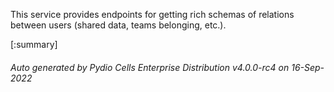 






This service provides endpoints for getting rich schemas of relations between users (shared data, teams belonging, etc.).

[:summary]

###### Auto generated by Pydio Cells Enterprise Distribution v4.0.0-rc4 on 16-Sep-2022
